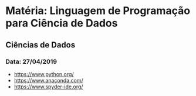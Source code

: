 # Matéria: Linguagem de Programação para Ciência de Dados

## Ciências de Dados

### Data: 27/04/2019

- https://www.python.org/
- https://www.anaconda.com/
- https://www.spyder-ide.org/
